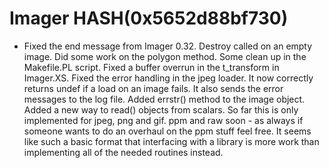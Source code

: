 # Imager HASH(0x5652d88bf730)

- Fixed the end message from Imager 0.32.  Destroy called  on an empty image.  Did some work on the polygon method.    Some clean up in the Makefile.PL script.  Fixed a buffer  overrun in the t_transform in Imager.XS.  Fixed the   error handling in the jpeg loader.  It now correctly  returns undef if a load on an image fails.  It also   sends the error messages to the log file.  Added errstr()  method to the image object.  Added a new way to read()  objects from scalars.  So far this is only implemented for  jpeg, png and gif.  ppm and raw soon - as always if someone  wants to do an overhaul on the ppm stuff feel free.  It seems  like such a basic format that interfacing with a library is more  work than implementing all of the needed routines instead.